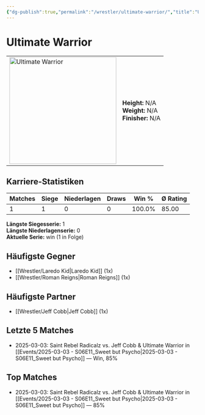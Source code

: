 ```yaml
---
{"dg-publish":true,"permalink":"/wrestler/ultimate-warrior/","title":"Ultimate Warrior","tags":["wrestler"],"noteIcon":""}
---
```



# Ultimate Warrior

<table>
        <tr>
        <td><img src="https://github.com/CptSpaulding1980/choke-slam-wrestling/releases/download/images/Ultimate_Warrior.png" width="280" alt="Ultimate Warrior"></td>
        <td>
        <b>Height:</b> N/A<br>
        <b>Weight:</b> N/A<br>
        <b>Finisher:</b> N/A<br>
        </td>
        </tr>
        </table>
        

## Karriere-Statistiken

| Matches | Siege | Niederlagen | Draws | Win % | Ø Rating |
|---------|-------|-------------|-------|-------|-----------|
| 1 | 1 | 0 | 0 | 100.0% | 85.00 |

**Längste Siegesserie:** 1<br>**Längste Niederlagenserie:** 0<br>**Aktuelle Serie:** win (1 in Folge)


## Häufigste Gegner
- [[Wrestler/Laredo Kid\|Laredo Kid]] (1x)
- [[Wrestler/Roman Reigns\|Roman Reigns]] (1x)

## Häufigste Partner
- [[Wrestler/Jeff Cobb\|Jeff Cobb]] (1x)

## Letzte 5 Matches
- 2025-03-03: Saint Rebel Radicalz vs. Jeff Cobb & Ultimate Warrior in [[Events/2025-03-03 - S06E11_Sweet but Psycho\|2025-03-03 - S06E11_Sweet but Psycho]] — Win, 85%

## Top Matches
- 2025-03-03: Saint Rebel Radicalz vs. Jeff Cobb & Ultimate Warrior in [[Events/2025-03-03 - S06E11_Sweet but Psycho\|2025-03-03 - S06E11_Sweet but Psycho]] — 85%
